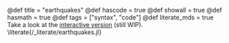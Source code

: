 @def title = "earthquakes"
@def hascode = true
@def showall = true
@def hasmath = true
@def tags = ["syntax", "code"]
@def literate_mds = true
Take a look at the [interactive version](https://lazarusa.github.io/BeautifulMakie/dashboards/earthquakeswgl/) (still WIP).
\literate{/_literate/earthquakes.jl}
